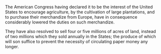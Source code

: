  The American Congress having declared it to be the interest of
                    the United States to encourage agriculture, by the cultivation of large
                        plantations, and to purchase their merchandize from Europe, have in consequence considerably lowered the duties
                    on such merchandize.They have also resolved to sell four or five millions of acres of
                    land, instead of two millions which they sold annually in the States; the
                        produce of which will son suffice to prevent the necessity of circulating paper money any longer.